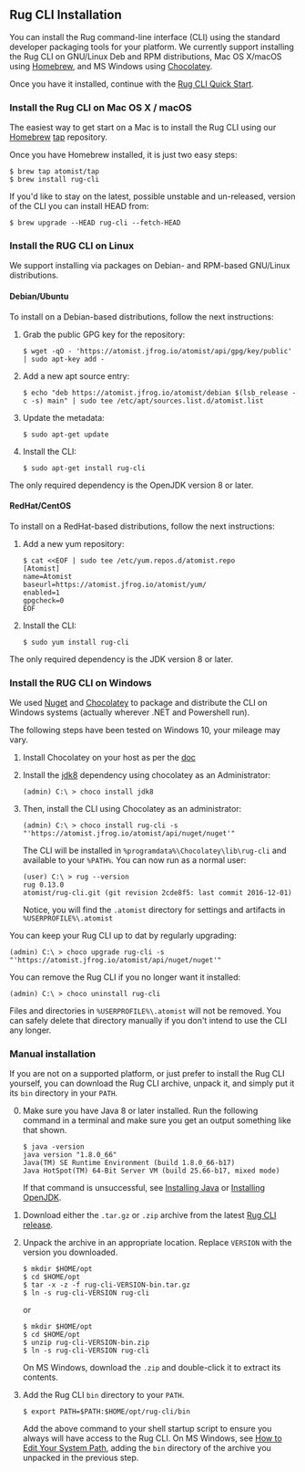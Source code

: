 ## Rug CLI Installation

You can install the Rug command-line interface (CLI) using the
standard developer packaging tools for your platform.  We currently
support installing the Rug CLI on GNU/Linux Deb and RPM distributions,
Mac OS X/macOS using [Homebrew][brew], and MS Windows
using [Chocolatey][choco].

[brew]: http://brew.sh/
[choco]: https://chocolatey.org/

Once you have it installed, continue with
the [Rug CLI Quick Start](/quick-starts/rug-cli/).

### Install the Rug CLI on Mac OS X / macOS

The easiest way to get start on a Mac is to install the Rug CLI using
our [Homebrew][brew] [tap][] repository.

[tap]: https://github.com/Homebrew/homebrew/tree/master/share/doc/homebrew#readme

Once you have Homebrew installed, it is just two easy steps:

```
$ brew tap atomist/tap
$ brew install rug-cli
```

If you'd like to stay on the latest, possible unstable and un-released, version of the CLI you can install HEAD from:

```
$ brew upgrade --HEAD rug-cli --fetch-HEAD
```

### Install the RUG CLI on Linux

We support installing via packages on Debian- and RPM-based GNU/Linux
distributions.

#### Debian/Ubuntu

To install on a Debian-based distributions, follow the next instructions:

1.  Grab the public GPG key for the repository:

        $ wget -qO - 'https://atomist.jfrog.io/atomist/api/gpg/key/public' | sudo apt-key add -

2.  Add a new apt source entry:

        $ echo "deb https://atomist.jfrog.io/atomist/debian $(lsb_release -c -s) main" | sudo tee /etc/apt/sources.list.d/atomist.list

3.  Update the metadata:

        $ sudo apt-get update

4.  Install the CLI:

        $ sudo apt-get install rug-cli

The only required dependency is the OpenJDK version 8 or later.

#### RedHat/CentOS

To install on a RedHat-based distributions, follow the next instructions:

1.  Add a new yum repository:

        $ cat <<EOF | sudo tee /etc/yum.repos.d/atomist.repo
        [Atomist]
        name=Atomist
        baseurl=https://atomist.jfrog.io/atomist/yum/
        enabled=1
        gpgcheck=0
        EOF

2.  Install the CLI:

        $ sudo yum install rug-cli

The only required dependency is the JDK version 8 or later.

### Install the RUG CLI on Windows

We used [Nuget][nuget] and [Chocolatey][choco] to package and
distribute the CLI on Windows systems (actually wherever .NET and
Powershell run).

[nuget]: https://docs.nuget.org/

The following steps have been tested on Windows 10, your mileage may vary.

1.  Install Chocolatey on your host as per
    the [doc](https://chocolatey.org/install)

2.  Install the [jdk8](https://chocolatey.org/packages/jdk8)
    dependency using chocolatey as an Administrator:

        (admin) C:\ > choco install jdk8

3.  Then, install the CLI using Chocolatey as an administrator:

        (admin) C:\ > choco install rug-cli -s "'https://atomist.jfrog.io/atomist/api/nuget/nuget'"

    The CLI will be installed in
    `%programdata%\Chocolatey\lib\rug-cli` and available to your
    `%PATH%`. You can now run as a normal user:

        (user) C:\ > rug --version
        rug 0.13.0
        atomist/rug-cli.git (git revision 2cde8f5: last commit 2016-12-01)

    Notice, you will find the `.atomist` directory for settings and
    artifacts in `%USERPROFILE%\.atomist`

You can keep your Rug CLI up to dat by regularly upgrading:

```
(admin) C:\ > choco upgrade rug-cli -s "'https://atomist.jfrog.io/atomist/api/nuget/nuget'"
```

You can remove the Rug CLI if you no longer want it installed:

```
(admin) C:\ > choco uninstall rug-cli
```

Files and directories in `%USERPROFILE%\.atomist` will not be
removed. You can safely delete that directory manually if you don't
intend to use the CLI any longer.

### Manual installation

If you are not on a supported platform, or just prefer to install the
Rug CLI yourself, you can download the Rug CLI archive, unpack it, and
simply put it its `bin` directory in your `PATH`.

0.  Make sure you have Java 8 or later installed.  Run the following
    command in a terminal and make sure you get an output something
    like that shown.

        $ java -version
        java version "1.8.0_66"
        Java(TM) SE Runtime Environment (build 1.8.0_66-b17)
        Java HotSpot(TM) 64-Bit Server VM (build 25.66-b17, mixed mode)

    If that command is unsuccessful, see [Installing Java][java]
    or [Installing OpenJDK][openjdk].

1.  Download either the `.tar.gz` or `.zip` archive from the
    latest [Rug CLI release][releases].

2.  Unpack the archive in an appropriate location.  Replace `VERSION`
    with the version you downloaded.

        $ mkdir $HOME/opt
        $ cd $HOME/opt
        $ tar -x -z -f rug-cli-VERSION-bin.tar.gz
        $ ln -s rug-cli-VERSION rug-cli

    or

        $ mkdir $HOME/opt
        $ cd $HOME/opt
        $ unzip rug-cli-VERSION-bin.zip
        $ ln -s rug-cli-VERSION rug-cli

    On MS Windows, download the `.zip` and double-click it to extract
    its contents.

3.  Add the Rug CLI `bin` directory to your `PATH`.

        $ export PATH=$PATH:$HOME/opt/rug-cli/bin

    Add the above command to your shell startup script to ensure you
    always will have access to the Rug CLI.  On MS Windows,
    see [How to Edit Your System Path][winpath], adding the `bin`
    directory of the archive you unpacked in the previous step.

[java]: https://java.com/en/download/help/index_installing.xml?os=All+Platforms&j=8&n=20
[openjdk]: http://openjdk.java.net/install/
[releases]: https://github.com/atomist/rug-cli/releases
[winpath]: http://www.howtogeek.com/118594/how-to-edit-your-system-path-for-easy-command-line-access/
